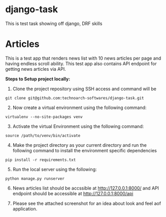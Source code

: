 # django-task
This is test task showing off django, DRF skills

# **Articles** #

This is a test app that renders news list with 10 news articles per page and having endless scroll ability. This test app also contains API endpoint for getting news articles via API.

**Steps to Setup project locally:**

1. Clone the project repository using SSH access and command will be

```
git clone git@github.com:technoarch-softwares/django-task.git
```

2. Now create a virtual environment using the following command:

```
virtualenv --no-site-packages venv
```

3. Activate the virtual Environment using the following command:

```
source /path/to/venv/bin/activate
```

4. Make the project directory as your current directory and run the following command to install the environment specific dependencies

```
pip install -r requirements.txt
```

5. Run the local server using the following:

```
python manage.py runserver
```

6. News articles list should be accssible at http://127.0.0.1:8000/ and API endpoint should be accessible at http://127.0.0.1:8000/api

7. Please see the attached screenshot for an idea about look and feel aof application.

